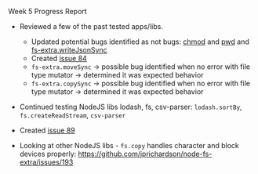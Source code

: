 Week 5 Progress Report

- Reviewed a few of the past tested apps/libs. 
  - Updated potential bugs identified as not bugs: [chmod](https://github.com/masofia/CSStudyInstruments/blob/master/bugs/chmod.md) and [pwd](https://github.com/masofia/CSStudyInstruments/blob/master/bugs/pwd.md) and [fs-extra.writeJsonSync](https://github.com/masofia/CSStudyInstruments/blob/master/bugs/fs-extra_writeJsonSync.md)
  - Created [issue 84](https://github.com/pkmoore/rrapper/issues/84)
  - `fs-extra.moveSync` -> possible bug identified when no error with file type mutator -> determined it was expected behavior
  - `fs-extra.copySync` -> possible bug identified when no error with file type mutator -> determined it was expected behavior 

- Continued testing NodeJS libs lodash, fs, csv-parser: `lodash.sortBy`, `fs.createReadStream`, `csv-parser`

- Created [issue 89](https://github.com/pkmoore/rrapper/issues/89)

- Looking at other NodeJS libs - `fs.copy` handles character and block devices properly: https://github.com/jprichardson/node-fs-extra/issues/193 

